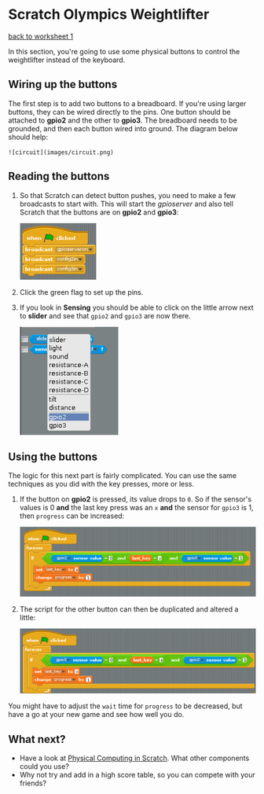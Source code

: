# Scratch Olympics Weightlifter

[back to worksheet 1](worksheet.md)

In this section, you're going to use some physical buttons to control the weightlifter instead of the keyboard.

## Wiring up the buttons

The first step is to add two buttons to a breadboard. If you're using larger buttons, they can be wired directly to the pins. One button should be attached to **gpio2** and the other to **gpio3**. The breadboard needs to be grounded, and then each button wired into ground. The diagram below should help:

    ![circuit](images/circuit.png)
	
## Reading the buttons

1. So that Scratch can detect button pushes, you need to make a few broadcasts to start with. This will start the *gpioserver* and also tell Scratch that the buttons are on **gpio2** and **gpio3**:

    ![capture](images/capture25.png)
	
1. Click the green flag to set up the pins.

1. If you look in **Sensing** you should be able to click on the little arrow next to **slider** and see that `gpio2` and `gpio3` are now there.

    ![capture](images/capture26.png)

## Using the buttons

The logic for this next part is fairly complicated. You can use the same techniques as you did with the key presses, more or less.

1. If the button on **gpio2** is pressed, its value drops to `0`. So if the sensor's values is 0 **and** the last key press was an `x` **and** the sensor for `gpio3` is 1, then `progress` can be increased:

    ![capture](images/capture27.png)
	
1. The script for the other button can then be duplicated and altered a little:

    ![capture](images/capture28.png)

You might have to adjust the `wait` time for `progress` to be decreased, but have a go at your new game and see how well you do.

## What next?

- Have a look at [Physical Computing in Scratch](https://www.raspberrypi.org/learning/physical-computing-with-scratch/). What other components could you use?
- Why not try and add in a high score table, so you can compete with your friends?
